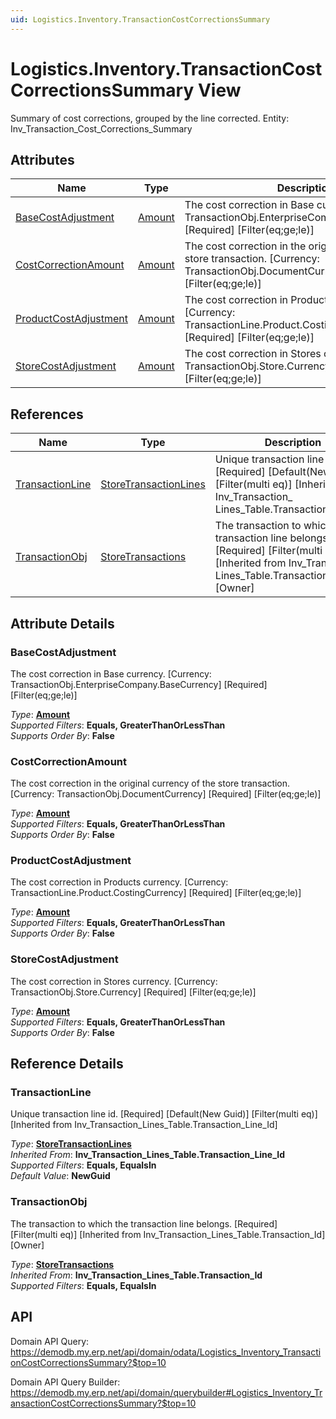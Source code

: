 ```yaml
---
uid: Logistics.Inventory.TransactionCostCorrectionsSummary
---
```

# Logistics.Inventory.TransactionCostCorrectionsSummary View

Summary of cost corrections, grouped by the line corrected. Entity: Inv_Transaction_Cost_Corrections_Summary

## Attributes

| Name | Type | Description |
| ---- | ---- | --- |
| [BaseCostAdjustment](Logistics.Inventory.TransactionCostCorrectionsSummary.md#basecostadjustment) | [Amount](../data-types.md#amount) | The cost correction in Base currency. [Currency: TransactionObj.EnterpriseCompany.BaseCurrency] [Required] [Filter(eq;ge;le)] 
| [CostCorrectionAmount](Logistics.Inventory.TransactionCostCorrectionsSummary.md#costcorrectionamount) | [Amount](../data-types.md#amount) | The cost correction in the original currency of the store transaction. [Currency: TransactionObj.DocumentCurrency] [Required] [Filter(eq;ge;le)] 
| [ProductCostAdjustment](Logistics.Inventory.TransactionCostCorrectionsSummary.md#productcostadjustment) | [Amount](../data-types.md#amount) | The cost correction in Products currency. [Currency: TransactionLine.Product.CostingCurrency] [Required] [Filter(eq;ge;le)] 
| [StoreCostAdjustment](Logistics.Inventory.TransactionCostCorrectionsSummary.md#storecostadjustment) | [Amount](../data-types.md#amount) | The cost correction in Stores currency. [Currency: TransactionObj.Store.Currency] [Required] [Filter(eq;ge;le)] 

## References

| Name | Type | Description |
| ---- | ---- | --- |
| [TransactionLine](Logistics.Inventory.TransactionCostCorrectionsSummary.md#transactionline) | [StoreTransactionLines](Logistics.Inventory.StoreTransactionLines.md) | Unique transaction line id. [Required] [Default(New Guid)] [Filter(multi eq)] [Inherited from Inv_Transaction_<br />Lines_Table.Transaction_Line_Id] |
| [TransactionObj](Logistics.Inventory.TransactionCostCorrectionsSummary.md#transactionobj) | [StoreTransactions](Logistics.Inventory.StoreTransactions.md) | The transaction to which the transaction line belongs. [Required] [Filter(multi eq)] [Inherited from Inv_Transaction_<br />Lines_Table.Transaction_Id] [Owner] |


## Attribute Details

### BaseCostAdjustment

The cost correction in Base currency. [Currency: TransactionObj.EnterpriseCompany.BaseCurrency] [Required] [Filter(eq;ge;le)]

_Type_: **[Amount](../data-types.md#amount)**  
_Supported Filters_: **Equals, GreaterThanOrLessThan**  
_Supports Order By_: **False**  

### CostCorrectionAmount

The cost correction in the original currency of the store transaction. [Currency: TransactionObj.DocumentCurrency] [Required] [Filter(eq;ge;le)]

_Type_: **[Amount](../data-types.md#amount)**  
_Supported Filters_: **Equals, GreaterThanOrLessThan**  
_Supports Order By_: **False**  

### ProductCostAdjustment

The cost correction in Products currency. [Currency: TransactionLine.Product.CostingCurrency] [Required] [Filter(eq;ge;le)]

_Type_: **[Amount](../data-types.md#amount)**  
_Supported Filters_: **Equals, GreaterThanOrLessThan**  
_Supports Order By_: **False**  

### StoreCostAdjustment

The cost correction in Stores currency. [Currency: TransactionObj.Store.Currency] [Required] [Filter(eq;ge;le)]

_Type_: **[Amount](../data-types.md#amount)**  
_Supported Filters_: **Equals, GreaterThanOrLessThan**  
_Supports Order By_: **False**  


## Reference Details

### TransactionLine

Unique transaction line id. [Required] [Default(New Guid)] [Filter(multi eq)] [Inherited from Inv_Transaction_Lines_Table.Transaction_Line_Id]

_Type_: **[StoreTransactionLines](Logistics.Inventory.StoreTransactionLines.md)**  
_Inherited From_: **Inv_Transaction_Lines_Table.Transaction_Line_Id**  
_Supported Filters_: **Equals, EqualsIn**  
_Default Value_: **NewGuid**  

### TransactionObj

The transaction to which the transaction line belongs. [Required] [Filter(multi eq)] [Inherited from Inv_Transaction_Lines_Table.Transaction_Id] [Owner]

_Type_: **[StoreTransactions](Logistics.Inventory.StoreTransactions.md)**  
_Inherited From_: **Inv_Transaction_Lines_Table.Transaction_Id**  
_Supported Filters_: **Equals, EqualsIn**  


## API

Domain API Query:
<https://demodb.my.erp.net/api/domain/odata/Logistics_Inventory_TransactionCostCorrectionsSummary?$top=10>

Domain API Query Builder:
<https://demodb.my.erp.net/api/domain/querybuilder#Logistics_Inventory_TransactionCostCorrectionsSummary?$top=10>

